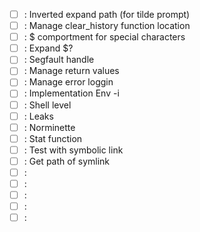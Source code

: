 - [ ] : Inverted expand path (for tilde prompt)
- [ ] : Manage clear_history function location
- [ ] : $ comportment for special characters
- [ ] : Expand $?
- [ ] : Segfault handle
- [ ] : Manage return values
- [ ] : Manage error loggin
- [ ] : Implementation Env -i
- [ ] : Shell level
- [ ] : Leaks
- [ ] : Norminette
- [ ] : Stat function
- [ ] : Test with symbolic link
- [ ] : Get path of symlink
- [ ] : 
- [ ] : 
- [ ] : 
- [ ] : 
- [ ] : 
